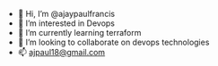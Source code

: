 - 👋 Hi, I’m @ajaypaulfrancis
- 👀 I’m interested in Devops
- 🌱 I’m currently learning terraform
- 💞️ I’m looking to collaborate on devops technologies
- 📫 ajpaul18@gmail.com

<!---
ajaypaulfrancis/ajaypaulfrancis is a ✨ special ✨ repository because its `README.md` (this file) appears on your GitHub profile.
You can click the Preview link to take a look at your changes.
--->
